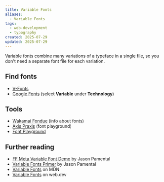```yaml
---
title: Variable Fonts
aliases:
  - Variable Fonts
tags:
  - web-development
  - typography
created: 2025-07-29
updated: 2025-07-29
---
```


Variable fonts combine many variations of a typeface in a single file, so you don't need a separate font file for each variation.

## Find fonts

- [V-Fonts](https://v-fonts.com/)
- [Google Fonts](https://fonts.google.com/?categoryFilters=Technology:%2FTechnology%2FVariable) (select **Variable** under **Technology**)

## Tools

- [Wakamai Fondue](https://wakamaifondue.com/) (info about fonts)
- [Axis Praxis](https://www.axis-praxis.org/specimens/__DEFAULT__) (font playground)
- [Font Playground](https://play.typedetail.com/)

## Further reading

- [FF Meta Variable Font Demo](https://codepen.io/jpamental/full/MGEPEL) by Jason Pamental
- [Variable Fonts Primer](https://variablefonts.io/) by Jason Pamental
- [Variable Fonts](https://developer.mozilla.org/en-US/docs/Web/CSS/CSS_fonts/Variable_fonts_guide) on MDN
- [Variable Fonts](https://web.dev/articles/variable-fonts) on web.dev